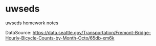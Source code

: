 # uwseds
uwseds homework notes

DataSource: https://data.seattle.gov/Transportation/Fremont-Bridge-Hourly-Bicycle-Counts-by-Month-Octo/65db-xm6k 


